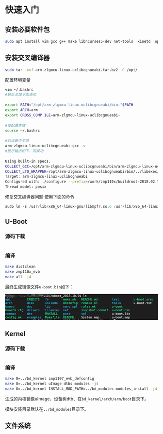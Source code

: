 # 快速入门

## 安装必要软件包

```bash
sudo apt install vim gcc g++ make libncurses5-dev net-tools  xinetd  openssh-server u-boot-tools liblzma-doc liblzma-dev:i386 liblzma5:i386

```

## 安装交叉编译器

```bash
sudo tar -xvf arm-zlgmcu-linux-uclibcgnueabi.tar.bz2 -C /opt/
```

配置环境变量

```bash
vim ~/.bashrc
#最后添加下面语句

export PATH="/opt/arm-zlgmcu-linux-uclibcgnueabi/bin:"$PATH
export ARCH=arm
export CROSS_COMP ILE=arm-zlgmcu-linux-uclibcgnueabi-

#使配置生效
source ~/.bashrc

#验证是否生效
arm-zlgmcu-linux-uclibcgnueabi-gcc -v
#提示输出如下，则成功

Using built-in specs.
COLLECT_GCC=/opt/arm-zlgmcu-linux-uclibcgnueabi/bin/arm-zlgmcu-linux-uclibcgnueabi-gcc.br_real
COLLECT_LTO_WRAPPER=/opt/arm-zlgmcu-linux-uclibcgnueabi/bin/../libexec/gcc/arm-zlgmcu-linux-uclibcgnueabi/4.9.4/lto-wrapper
Target: arm-zlgmcu-linux-uclibcgnueabi
Configured with: ./configure --prefix=/work/zmp110x/buildroot-2018.02.7/output/host --sysconfdir=/work/zmp110x/buildroot-2018.02.7/output/host/etc --enable-static --target=arm-zlgmcu-linux-uclibcgnueabi --with-sysroot=/work/zmp110x/buildroot-2018.02.7/output/host/arm-zlgmcu-linux-uclibcgnueabi/sysroot --disable-__cxa_atexit --with-gnu-ld --disable-libssp --disable-multilib --with-gmp=/work/zmp110x/buildroot-2018.02.7/output/host --with-mpc=/work/zmp110x/buildroot-2018.02.7/output/host --with-mpfr=/work/zmp110x/buildroot-2018.02.7/output/host --with-pkgversion='Buildroot 2018.02.7' --with-bugurl=http://bugs.buildroot.net/ --disable-libquadmath --disable-libsanitizer --enable-tls --disable-libmudflap --enable-threads --without-isl --without-cloog --with-float=soft --disable-decimal-float --with-abi=aapcs-linux --with-cpu=arm926ej-s --with-float=soft --with-mode=arm --enable-languages=c,c++ --with-build-time-tools=/work/zmp110x/buildroot-2018.02.7/output/host/arm-zlgmcu-linux-uclibcgnueabi/bin --enable-shared --disable-libgomp
Thread model: posix


```

修复交叉编译器问题:使用下面的命令

```c
sudo ln -s /usr/lib/x86_64-linux-gnu/libmpfr.so.6 /usr/lib/x86_64-linux-gnu/libmpfr.so.4
```

## U-Boot

### 源码下载

```

```

### 编译

```bash
make distclean
make zmp110x_evb
make all -j4
```

最终生成镜像文件`u-boot.bin`如下：

![](media/image-20210118153507278.png)

## Kernel

### 源码下载

```bash

```



### 编译

```bash
make O=../bd_kernel zmp1107_evb_defconfig
make O=../bd_kernel uImage dtbs modules -j4
make O=../bd_kernel INSTALL_MOD_PATH=../bd_modules modules_install -j4
```

生成的内核镜像uImage、设备树dtb、在`bd_kernel/arch/arm/boot`目录下。

模块安装目录默认在`../bd_modules`目录下。

## 文件系统

